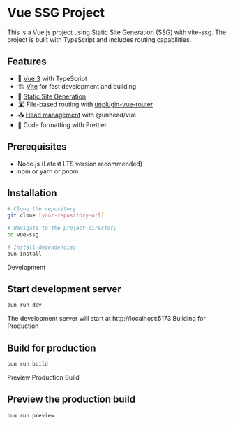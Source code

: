 # Vue SSG Project

This is a Vue.js project using Static Site Generation (SSG) with vite-ssg. The project is built with TypeScript and includes routing capabilities.

## Features

- 📝 [Vue 3](https://vuejs.org/) with TypeScript
- 🏗 [Vite](https://vitejs.dev/) for fast development and building
- 📑 [Static Site Generation](https://github.com/antfu/vite-ssg)
- 🛣 File-based routing with [unplugin-vue-router](https://github.com/posva/unplugin-vue-router)
- 📤 [Head management](https://unhead.unjs.io/) with @unhead/vue
- 🎨 Code formatting with Prettier

## Prerequisites

- Node.js (Latest LTS version recommended)
- npm or yarn or pnpm

## Installation

```bash
# Clone the repository
git clone [your-repository-url]

# Navigate to the project directory
cd vue-ssg

# Install dependencies
bun install
```

Development

## Start development server

```bash
bun run dev
```

The development server will start at http://localhost:5173
Building for Production

## Build for production

```bash
bun run build
```

Preview Production Build

## Preview the production build

```bash
bun run preview
```
